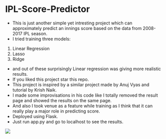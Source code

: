 # IPL-Score-Predictor

- This is just another simple yet intresting project which can approximately predict an innings score based on the data from 2008-2017 IPL season.  
- I tried training three models:  
 1. Linear Regression  
 2. Lasso  
 3. Ridge  
- and out of these surprisingly Linear regression was giving more realistic results.  
- If you liked this project star this repo.  
- This project is inspired by a similar project made by Anuj Vyas and tutorial by Krish Naik.  
- I made some improvisations in his code like I totally removed the result page and showed the results on the same page.  
- And also I took venue as a feature while training as I think that it can really play a major role in predicting score.  
- Deployed using Flask.  
- Just run app.py and go to localhost to see the results.  


![](ipl.gif)
